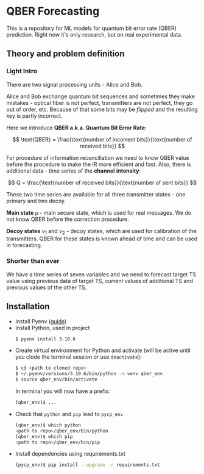 # QBER Forecasting
This is a repository for ML models for quantum bit error rate (QBER) prediction.
Right now it's only research, but on real experimental data.

## Theory and problem definition

### Light Intro

There are two signal processing units - Alice and Bob.

Alice and Bob exchange quantum bit sequences and sometimes they make mistakes - optical fiber is not perfect, transmitters are not perfect, they go out of order, etc. Because of that some bits may be *flipped* and the resulting key is partly incorrect.

Here we introduce **QBER a.k.a. Quantum Bit Error Rate:**

$$
\text{QBER} = \frac{\text{number of incorrect bits}}{\text{number of received bits}}
$$

For procedure of information reconciliation we need to know QBER value before the procedure to make the IR more efficient and fast. Also, there is additional data - time series of the **channel** **intensity**:

$$
Q = \frac{\text{number of received bits}}{\text{number of sent bits}}
$$

These two time series are available for all three transmitter states - one primary and two decoy.

**Main state**
$\mu$ - main secure state, which is used for real messages. 
We do not know QBER before the correction procedure.

**Decoy states**
$\nu_{1}$ and $\nu_2$ - decoy states, which are used for calibration of the transmitters.
QBER for these states is known ahead of time and can be used in forecasting.

### Shorter than ever
We have a time series of seven variables and we need to forecast target TS value using previous data of target TS, current values of additional TS and previous values of the other TS.

## Installation
- Install Pyenv ([guide](https://github.com/pyenv/pyenv#installation))
- Install Python, used in project
  ```bash
  $ pyenv install 3.10.6
  ```
- Create virtual environment for Python and activate (will be active until you clode the terminal session or use `deactivate`):
  ```bash
  $ cd <path to cloned repo>
  $ ~/.pyenv/versions/3.10.6/bin/python -m venv qber_env
  $ source qber_env/bin/activate
  ```  
  In terminal you will now have a prefix:
  ```bash
  (qber_env)$ ...
  ```
- Check that `python` and `pip` lead to `pycp_env`
    ```bash
    (qber_env)$ which python
    <path to repo>/qber_env/bin/python
    (qber_env)$ which pip
    <path to repo>/qber_env/bin/pip
    ```
- Install dependencies using requirements.txt
  ```bash
  (pycp_env)$ pip install --upgrade -r requirements.txt
  ```

